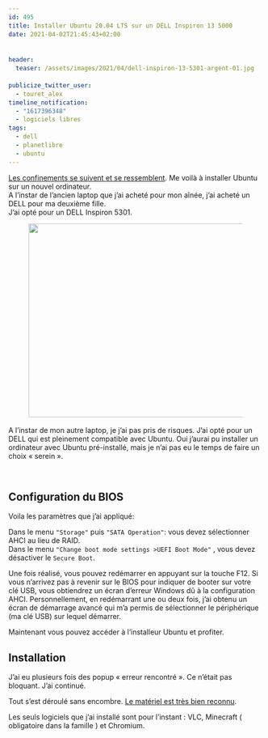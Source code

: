```yaml
---
id: 495
title: Installer Ubuntu 20.04 LTS sur un DELL Inspiron 13 5000
date: 2021-04-02T21:45:43+02:00


header:
  teaser: /assets/images/2021/04/dell-inspiron-13-5301-argent-01.jpg

publicize_twitter_user:
  - touret_alex
timeline_notification:
  - "1617396348"
  - logiciels libres
tags:
  - dell
  - planetlibre
  - ubuntu
---
```

<p class="has-drop-cap">
  <a href="https://blog.touret.info/2020/03/23/installer-ubuntu-18-04-lts-sur-un-dell-inspiron-14-3493/">Les confinements se suivent et se ressemblent</a>. Me voilà à installer Ubuntu sur un nouvel ordinateur.<br />A l&rsquo;instar de l&rsquo;ancien laptop que j&rsquo;ai acheté pour mon aînée, j&rsquo;ai acheté un DELL pour ma deuxième fille.<br />J&rsquo;ai opté pour un DELL Inspiron 5301.
</p>

  


<div class="wp-block-image">
  <figure class="aligncenter size-large is-resized"><img loading="lazy" src="/assets/images/2021/04/dell-inspiron-13-5301-argent-01.jpg?w=1024" alt="" class="wp-image-499" width="511" height="383" srcset="/assets/images/2021/04/dell-inspiron-13-5301-argent-01.jpg 2000w, /assets/images/2021/04/dell-inspiron-13-5301-argent-01-300x225.jpg 300w, /assets/images/2021/04/dell-inspiron-13-5301-argent-01-1024x768.jpg 1024w, /assets/images/2021/04/dell-inspiron-13-5301-argent-01-768x576.jpg 768w, /assets/images/2021/04/dell-inspiron-13-5301-argent-01-1536x1152.jpg 1536w, /assets/images/2021/04/dell-inspiron-13-5301-argent-01-1568x1176.jpg 1568w" sizes="(max-width: 511px) 100vw, 511px" /></figure>
</div>

A l&rsquo;instar de mon autre laptop, je j&rsquo;ai pas pris de risques. J&rsquo;ai opté pour un DELL qui est pleinement compatible avec Ubuntu. Oui j&rsquo;aurai pu installer un ordinateur avec Ubuntu pré-installé, mais je n&rsquo;ai pas eu le temps de faire un choix « serein ».

<p class="has-text-align-center">
  <br />
</p>

## Configuration du BIOS

Voila les paramètres que j’ai appliqué:

Dans le menu `"Storage"` puis `"SATA Operation"`: vous devez sélectionner AHCI au lieu de RAID.  
Dans le menu `"Change boot mode settings >UEFI Boot Mode"` , vous devez désactiver le `Secure Boot`.  
  
Une fois réalisé, vous pouvez redémarrer en appuyant sur la touche F12. Si vous n’arrivez pas à revenir sur le BIOS pour indiquer de booter sur votre clé USB, vous obtiendrez un écran d’erreur Windows dû à la configuration AHCI. Personnellement, en redémarrant une ou deux fois, j’ai obtenu un écran de démarrage avancé qui m’a permis de sélectionner le périphérique (ma clé USB) sur lequel démarrer.  
  
Maintenant vous pouvez accéder à l’installeur Ubuntu et profiter.

## Installation

J&rsquo;ai eu plusieurs fois des popup « erreur rencontré ». Ce n&rsquo;était pas bloquant. J&rsquo;ai continué.

Tout s&rsquo;est déroulé sans encombre. [Le matériel est très bien reconnu](https://certification.ubuntu.com/hardware/202007-28039).  
  
Les seuls logiciels que j&rsquo;ai installé sont pour l&rsquo;instant : VLC, Minecraft ( obligatoire dans la famille ) et Chromium.